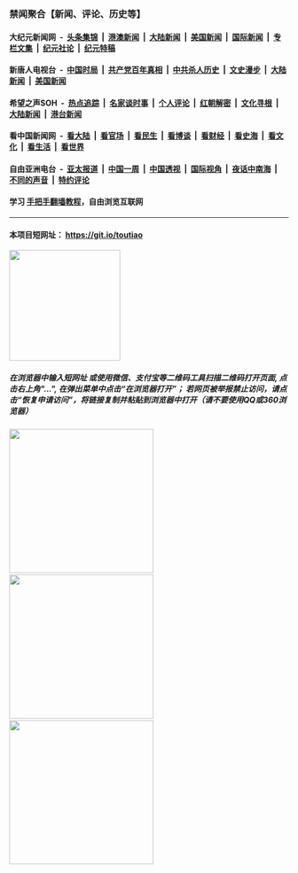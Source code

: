 ### 禁闻聚合【新闻、评论、历史等】

#### 大纪元新闻网 &nbsp;-&nbsp; [头条集锦](indexes/E头条集锦.md?t=02101322) &nbsp;|&nbsp; [港澳新闻](indexes/E港澳新闻.md?t=02101322)  &nbsp;|&nbsp; [大陆新闻](indexes/E大陆新闻.md?t=02101322) &nbsp;|&nbsp; [美国新闻](indexes/E美国新闻.md?t=02101322) &nbsp;|&nbsp; [国际新闻](indexes/E国际新闻.md?t=02101322) &nbsp;|&nbsp; [专栏文集](indexes/E专栏文集.md?t=02101322) &nbsp;|&nbsp; [纪元社论](indexes/E纪元社论.md?t=02101322) &nbsp;|&nbsp; [纪元特稿](indexes/E纪元特稿.md?t=02101322) 

#### 新唐人电视台 &nbsp;-&nbsp; [中国时局](indexes/N中国时局.md?t=02101322) &nbsp;|&nbsp; [共产党百年真相](indexes/N共产党百年真相.md?t=02101322) &nbsp;|&nbsp; [中共杀人历史](indexes/N中共杀人历史.md?t=02101322) &nbsp;|&nbsp; [文史漫步](indexes/N文史漫步.md?t=02101322) &nbsp;|&nbsp; [大陆新闻](indexes/N大陆新闻.md?t=02101322) &nbsp;|&nbsp; [美国新闻](indexes/N美国新闻.md?t=02101322)

#### 希望之声SOH &nbsp;-&nbsp; [热点追踪](indexes/H热点追踪.md?t=02101322) &nbsp;|&nbsp; [名家谈时事](indexes/H名家谈时事.md?t=02101322) &nbsp;|&nbsp; [个人评论](indexes/H个人评论.md?t=02101322)  &nbsp;|&nbsp; [红朝解密](indexes/H红朝解密.md?t=02101322) &nbsp;|&nbsp; [文化寻根](indexes/H文化寻根.md?t=02101322) &nbsp;|&nbsp; [大陆新闻](indexes/H大陆新闻.md?t=02101322) &nbsp;|&nbsp; [港台新闻](indexes/H港台新闻.md?t=02101322)

#### 看中国新闻网 &nbsp;-&nbsp; [看大陆](indexes/S看大陆.md?t=02101322) &nbsp;|&nbsp; [看官场](indexes/S看官场.md?t=02101322) &nbsp;|&nbsp; [看民生](indexes/S看民生.md?t=02101322)  &nbsp;|&nbsp; [看博谈](indexes/S看博谈.md?t=02101322) &nbsp;|&nbsp; [看财经](indexes/S看财经.md?t=02101322) &nbsp;|&nbsp; [看史海](indexes/S看史海.md?t=02101322) &nbsp;|&nbsp; [看文化](indexes/S看文化.md?t=02101322) &nbsp;|&nbsp; [看生活](indexes/S看生活.md?t=02101322) &nbsp;|&nbsp; [看世界](indexes/S看世界.md?t=02101322)

#### 自由亚洲电台 &nbsp;-&nbsp; [亚太报道](indexes/R亚太报道.md?t=02101322) &nbsp;|&nbsp; [中国一周](indexes/R中国一周.md?t=02101322) &nbsp;|&nbsp; [中国透视](indexes/R中国透视.md?t=02101322)  &nbsp;|&nbsp; [国际视角](indexes/R国际视角.md?t=02101322) &nbsp;|&nbsp; [夜话中南海](indexes/R夜话中南海.md?t=02101322) &nbsp;|&nbsp; [不同的声音](indexes/R不同的声音.md?t=02101322) &nbsp;|&nbsp; [特约评论](indexes/R特约评论.md?t=02101322)

#### 学习 [手把手翻墙教程](https://github.com/gfw-breaker/guides/wiki)，自由浏览互联网

----

#### 本项目短网址： https://git.io/toutiao
<img src="https://raw.githubusercontent.com/gfw-breaker/banned-news/master/scripts/img/qr.png" width="200px"/>  

##### 在浏览器中输入短网址 或使用微信、支付宝等二维码工具扫描二维码打开页面, 点击右上角"...", 在弹出菜单中点击“在浏览器打开”； 若网页被举报禁止访问，请点击“恢复申请访问”，将链接复制并粘贴到浏览器中打开（请不要使用QQ或360浏览器）

<img src="https://raw.githubusercontent.com/gfw-breaker/banned-news/master/scripts/img/1.png" width="260px"/> &nbsp; <img src="https://raw.githubusercontent.com/gfw-breaker/banned-news/master/scripts/img/2.png" width="260px"/> &nbsp; <img src="https://raw.githubusercontent.com/gfw-breaker/banned-news/master/scripts/img/3.png" width="260px"/>
